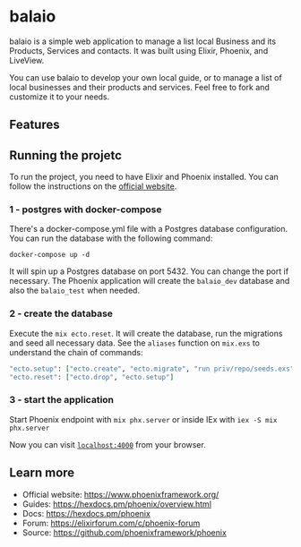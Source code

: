 # balaio

balaio is a simple web application to manage a list local Business and its Products, Services and contacts. It was built using Elixir, Phoenix, and LiveView.

You can use balaio to develop your own local guide, or to manage a list of local businesses and their products and services. Feel free to fork and customize it to your needs.

## Features

## Running the projetc

To run the project, you need to have Elixir and Phoenix installed. You can follow the instructions on the [official website](https://www.phoenixframework.org/).

### 1 - postgres with docker-compose

There's a docker-compose.yml file with a Postgres database configuration. You can run the database with the following command:

```
docker-compose up -d
```

It will spin up a Postgres database on port 5432. You can change the port if necessary. The Phoenix application will create the `balaio_dev` database and also the `balaio_test` when needed.

### 2 - create the database

Execute the `mix ecto.reset`. It will create the database, run the migrations and seed all necessary data. See the `aliases` function on `mix.exs` to understand the chain of commands:

```elixir
"ecto.setup": ["ecto.create", "ecto.migrate", "run priv/repo/seeds.exs"],
"ecto.reset": ["ecto.drop", "ecto.setup"]
```

### 3 - start the application

Start Phoenix endpoint with `mix phx.server` or inside IEx with `iex -S mix phx.server`

Now you can visit [`localhost:4000`](http://localhost:4000) from your browser.

## Learn more

  * Official website: https://www.phoenixframework.org/
  * Guides: https://hexdocs.pm/phoenix/overview.html
  * Docs: https://hexdocs.pm/phoenix
  * Forum: https://elixirforum.com/c/phoenix-forum
  * Source: https://github.com/phoenixframework/phoenix
